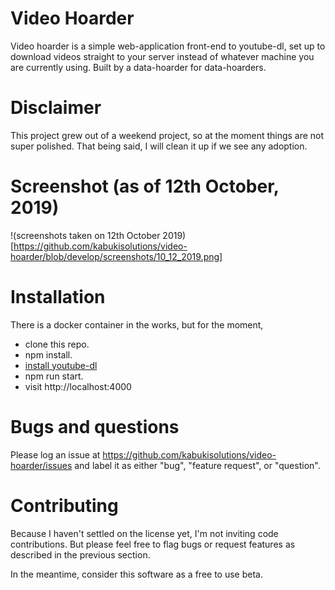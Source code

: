 # Video Hoarder

Video hoarder is a simple web-application front-end to youtube-dl, set up to download videos straight to your server instead of whatever machine you are currently using. Built by a data-hoarder for data-hoarders.

# Disclaimer

This project grew out of a weekend project, so at the moment things are not super polished. That being said, I will clean it up if we see any adoption.

# Screenshot (as of 12th October, 2019)
!(screenshots taken on 12th October 2019)[https://github.com/kabukisolutions/video-hoarder/blob/develop/screenshots/10_12_2019.png]

# Installation

There is a docker container in the works, but for the moment,

- clone this repo.
- npm install.
- [install youtube-dl](https://ytdl-org.github.io/youtube-dl/download.html)
- npm run start.
- visit http://localhost:4000

# Bugs and questions

Please log an issue at https://github.com/kabukisolutions/video-hoarder/issues and label it as either "bug", "feature request", or "question".

# Contributing

Because I haven't settled on the license yet, I'm not inviting code contributions. But please feel free to flag bugs or request features as described in the previous section.

In the meantime, consider this software as a free to use beta.
